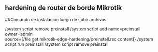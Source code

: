 ## hardening de router de borde Mikrotik

##Comando de instalacion luego de subir archivos.

/system script remove preinstall
/system script add name=preinstall owner=admin \
source=[/file get mikrotik-edge-hardening/preinstall.rsc content]}
/system script run preinstall
/system script remove preinstall
